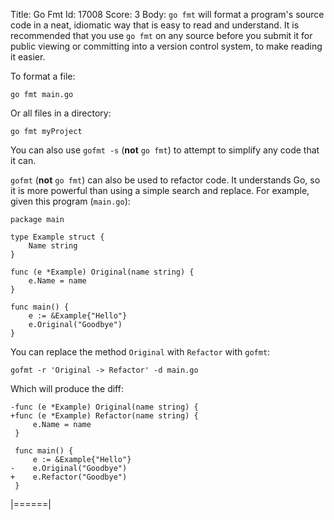 Title: Go Fmt
Id: 17008
Score: 3
Body:
`go fmt` will format a program's source code in a neat, idiomatic way that is easy to read and understand. It is recommended that you use `go fmt` on any source before you submit it for public viewing or committing into a version control system, to make reading it easier.

To format a file:

    go fmt main.go

Or all files in a directory:

    go fmt myProject

You can also use `gofmt -s` (**not** `go fmt`) to attempt to simplify any code that it can.

`gofmt` (**not** `go fmt`) can also be used to refactor code. It understands Go, so it is more powerful than using a simple search and replace. For example, given this program (`main.go`):

    package main
    
    type Example struct {
        Name string
    }
    
    func (e *Example) Original(name string) {
        e.Name = name
    }

    func main() {
        e := &Example{"Hello"}
        e.Original("Goodbye")
    }

You can replace the method `Original` with `Refactor` with `gofmt`:

    gofmt -r 'Original -> Refactor' -d main.go

Which will produce the diff:

    -func (e *Example) Original(name string) {
    +func (e *Example) Refactor(name string) {
         e.Name = name
     }
     
     func main() {
         e := &Example{"Hello"}
    -    e.Original("Goodbye")
    +    e.Refactor("Goodbye")
     }
|======|
